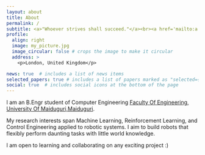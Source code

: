 ```yaml
---
layout: about
title: About
permalink: /
subtitle: <a>"Whoever strives shall succeed."</a><br><a href='mailto:a.j.mustapha@outlook.com'>a.j.mustapha@outlook.com</a>
profile:
  align: right
  image: my_picture.jpg
  image_circular: false # crops the image to make it circular
  address: >
    <p>London, United Kingdom</p>

news: true  # includes a list of news items
selected_papers: true # includes a list of papers marked as "selected={true}"
social: true  # includes social icons at the bottom of the page
---
```


I am an B.Engr student of Computer Engineering [Faculty Of Engineering, University Of Maiduguri,Maiduguri](http://www.unimaid.edu.ng). 

My research interests span Machine Learning, Reinforcement Learning, and Control Engineering applied to robotic systems. I aim to build robots that flexibly perform daunting tasks with little world knowledge.

I am open to learning and collaborating on any exciting project :)

